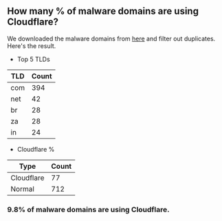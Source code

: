 ## How many % of malware domains are using Cloudflare?


We downloaded the malware domains from [here](https://urlhaus.abuse.ch) and filter out duplicates.
Here's the result.


[//]: # (start replacement)


- Top 5 TLDs

| TLD | Count |
| --- | --- |
| com | 394 |
| net | 42 |
| br | 28 |
| za | 28 |
| in | 24 |


- Cloudflare %

| Type | Count |
| --- | --- |
| Cloudflare | 77 |
| Normal | 712 |


### 9.8% of malware domains are using Cloudflare.